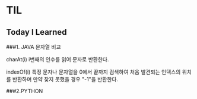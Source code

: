 # TIL
## Today I Learned 
  ###1. JAVA
  문자열 비교
  
  charAt(i)
  i번째의 인수를 읽어 문자로 반환한다.
  
  indexOf(i)
  특정 문자나 문자열을 0에서 끝까지 검색하여 처음 발견되는 인덱스의 위치를 반환하며
  만약 찾지 못했을 경우 "-1"을 반환한다.

   ###2.PYTHON
  


